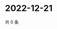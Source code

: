 # 2022-12-21

共 0 条

<!-- BEGIN WEIBO -->
<!-- 最后更新时间 Wed Dec 21 2022 04:14:48 GMT+0800 (China Standard Time) -->

<!-- END WEIBO -->
